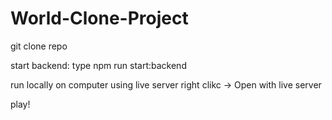 # World-Clone-Project

git clone repo

start backend: type npm run start:backend

run locally on computer using live server
right clikc -> Open with live server

play!
